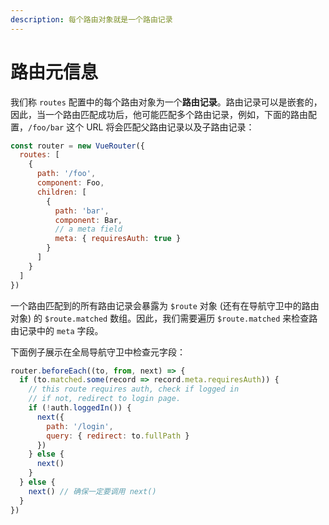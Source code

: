 ```yaml
---
description: 每个路由对象就是一个路由记录
---
```


# 路由元信息

我们称 `routes` 配置中的每个路由对象为一个**路由记录**。路由记录可以是嵌套的，因此，当一个路由匹配成功后，他可能匹配多个路由记录，例如，下面的路由配置，`/foo/bar` 这个 URL 将会匹配父路由记录以及子路由记录：

```javascript
const router = new VueRouter({
  routes: [
    {
      path: '/foo',
      component: Foo,
      children: [
        {
          path: 'bar',
          component: Bar,
          // a meta field
          meta: { requiresAuth: true }
        }
      ]
    }
  ]
})
```

一个路由匹配到的所有路由记录会暴露为 `$route` 对象 \(还有在导航守卫中的路由对象\) 的 `$route.matched` 数组。因此，我们需要遍历 `$route.matched` 来检查路由记录中的 `meta` 字段。

下面例子展示在全局导航守卫中检查元字段：

```javascript
router.beforeEach((to, from, next) => {
  if (to.matched.some(record => record.meta.requiresAuth)) {
    // this route requires auth, check if logged in
    // if not, redirect to login page.
    if (!auth.loggedIn()) {
      next({
        path: '/login',
        query: { redirect: to.fullPath }
      })
    } else {
      next()
    }
  } else {
    next() // 确保一定要调用 next()
  }
})
```



